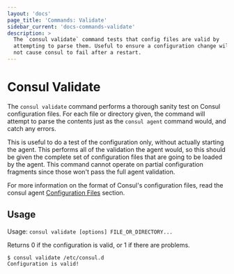 ```yaml
---
layout: 'docs'
page_title: 'Commands: Validate'
sidebar_current: 'docs-commands-validate'
description: >
  The `consul validate` command tests that config files are valid by
  attempting to parse them. Useful to ensure a configuration change will
  not cause consul to fail after a restart.
---
```


# Consul Validate

The `consul validate` command performs a thorough sanity test on Consul
configuration files. For each file or directory given, the command will
attempt to parse the contents just as the `consul agent` command would,
and catch any errors.

This is useful to do a test of the configuration only, without actually
starting the agent. This performs all of the validation the agent would, so
this should be given the complete set of configuration files that are going
to be loaded by the agent. This command cannot operate on partial
configuration fragments since those won't pass the full agent validation.

For more information on the format of Consul's configuration files, read the
consul agent [Configuration Files](/docs/agent/options.html#configuration-files)
section.

## Usage

Usage: `consul validate [options] FILE_OR_DIRECTORY...`

Returns 0 if the configuration is valid, or 1 if there are problems.

```text
$ consul validate /etc/consul.d
Configuration is valid!
```

